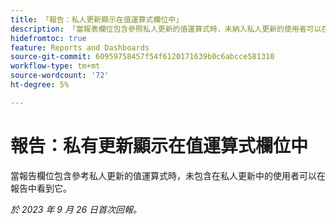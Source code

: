 ```yaml
---
title: 「報告：私人更新顯示在值運算式欄位中」
description: 「當報表欄位包含參照私人更新的值運算式時，未納入私人更新的使用者可以在報表中看到它。」
hidefromtoc: true
feature: Reports and Dashboards
source-git-commit: 60959758457f54f6120171639b0c6abcce581310
workflow-type: tm+mt
source-wordcount: '72'
ht-degree: 5%

---
```



# 報告：私有更新顯示在值運算式欄位中

當報告欄位包含參考私人更新的值運算式時，未包含在私人更新中的使用者可以在報告中看到它。

_於 2023 年 9 月 26 日首次回報。_
